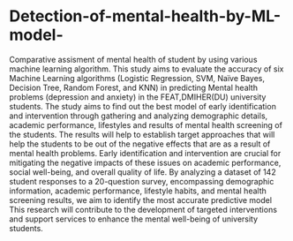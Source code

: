 # Detection-of-mental-health-by-ML-model-
Comparative assisment of mental health of student by using various machine learning algorithm.
This study aims to evaluate the accuracy of six Machine Learning algorithms (Logistic Regression, SVM, Naïve Bayes, Decision Tree, Random Forest, and KNN) in predicting Mental health problems (depression and anxiety) in the FEAT,DMIHER(DU) university students. The study aims to find out the best model of early identification and intervention through gathering and analyzing demographic details, academic performance, lifestyles and results of mental health screening of the students. The results will help to establish target approaches that will help the students to be out of the negative effects that are as a result of mental health problems. Early identification and intervention are crucial for mitigating the negative impacts of these issues on academic performance, social well-being, and overall quality of life. By analyzing a dataset of 142 student responses to a 20-question survey, encompassing demographic information, academic performance, lifestyle habits, and mental health screening results, we aim to identify the most accurate predictive model This research will contribute to the development of targeted interventions and support services to enhance the mental well-being of university students.
